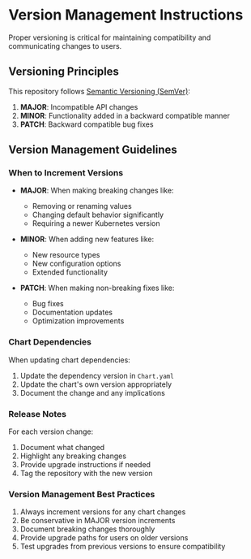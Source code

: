 # Version Management Instructions

Proper versioning is critical for maintaining compatibility and communicating changes to users.

## Versioning Principles

This repository follows [Semantic Versioning (SemVer)](https://semver.org/):

1. **MAJOR**: Incompatible API changes
2. **MINOR**: Functionality added in a backward compatible manner
3. **PATCH**: Backward compatible bug fixes

## Version Management Guidelines

### When to Increment Versions

- **MAJOR**: When making breaking changes like:
  - Removing or renaming values
  - Changing default behavior significantly
  - Requiring a newer Kubernetes version
  
- **MINOR**: When adding new features like:
  - New resource types
  - New configuration options
  - Extended functionality
  
- **PATCH**: When making non-breaking fixes like:
  - Bug fixes
  - Documentation updates
  - Optimization improvements

### Chart Dependencies

When updating chart dependencies:

1. Update the dependency version in `Chart.yaml`
2. Update the chart's own version appropriately
3. Document the change and any implications

### Release Notes

For each version change:

1. Document what changed
2. Highlight any breaking changes
3. Provide upgrade instructions if needed
4. Tag the repository with the new version

### Version Management Best Practices

1. Always increment versions for any chart changes
2. Be conservative in MAJOR version increments
3. Document breaking changes thoroughly
4. Provide upgrade paths for users on older versions
5. Test upgrades from previous versions to ensure compatibility
